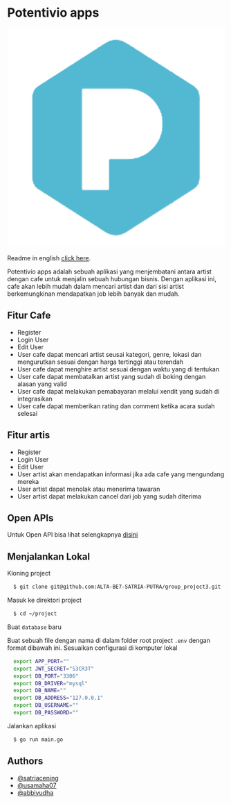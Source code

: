 
# Potentivio apps

![Logo](https://github.com/ALTA-Potentivio/BE-Potentivio/blob/main/logo.png)

Readme in english [click here](https://github.com/ALTA-Potentivio/BE-Potentivio/blob/main/README-en.md).

Potentivio apps adalah sebuah aplikasi yang menjembatani antara artist dengan cafe untuk menjalin sebuah hubungan bisnis. Dengan aplikasi ini, cafe akan lebih mudah dalam mencari artist dan dari sisi artist berkemungkinan mendapatkan job lebih banyak dan mudah. 


## Fitur Cafe 

- Register
- Login User
- Edit User
- User cafe dapat mencari artist seusai kategori, genre, lokasi dan mengurutkan sesuai dengan harga tertinggi atau terendah
- User cafe dapat menghire artist sesuai dengan waktu yang di tentukan
- User cafe dapat membatalkan artist yang sudah di boking dengan alasan yang valid
- User cafe dapat melakukan pemabayaran melalui xendit yang sudah di integrasikan
- User cafe dapat memberikan rating dan comment ketika acara sudah selesai

## Fitur artis

- Register
- Login User
- Edit User
- User artist akan mendapatkan informasi jika ada cafe yang mengundang mereka
- User artist dapat menolak atau menerima tawaran
- User artist dapat melakukan cancel dari job yang sudah diterima

## Open APIs

Untuk Open API bisa lihat selengkapnya [disini](https://app.swaggerhub.com/apis-docs/satriacening/potentivio/1.0.0)


## Menjalankan Lokal

Kloning project

```bash
  $ git clone git@github.com:ALTA-BE7-SATRIA-PUTRA/group_project3.git
```

Masuk ke direktori project

```bash
  $ cd ~/project
```
Buat `database` baru

Buat sebuah file dengan nama di dalam folder root project `.env` dengan format dibawah ini. Sesuaikan configurasi di komputer lokal

```bash
  export APP_PORT=""
  export JWT_SECRET="S3CR3T"
  export DB_PORT="3306"
  export DB_DRIVER="mysql"
  export DB_NAME=""
  export DB_ADDRESS="127.0.0.1"
  export DB_USERNAME=""
  export DB_PASSWORD=""
```

Jalankan aplikasi 

```bash
  $ go run main.go
```


## Authors

- [@satriacening](https://github.com/satriacening)
- [@usamaha07](https://github.com/usamaha07)
- [@abbiyudha](https://github.com/abbiyudha)

 
